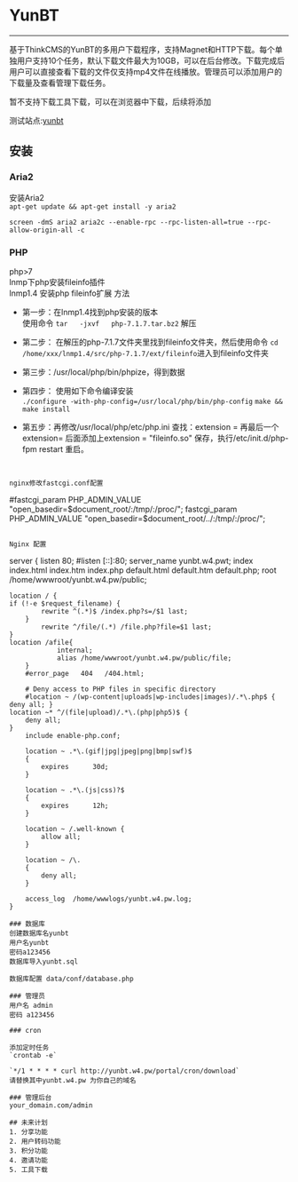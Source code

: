 # YunBT
***
基于ThinkCMS的YunBT的多用户下载程序，支持Magnet和HTTP下载。每个单独用户支持10个任务，默认下载文件最大为10GB，可以在后台修改。下载完成后用户可以直接查看下载的文件仅支持mp4文件在线播放。管理员可以添加用户的下载量及查看管理下载任务。  

暂不支持下载工具下载，可以在浏览器中下载，后续将添加  

测试站点:[yunbt](http://yunbt.w4.pw)
## 安装

### Aria2
安装Aria2  
`apt-get update && apt-get install -y aria2 `

`screen -dmS aria2 aria2c --enable-rpc --rpc-listen-all=true --rpc-allow-origin-all -c `

### PHP
php>7   
lnmp下php安装fileinfo插件  
lnmp1.4 安装php fileinfo扩展 方法  
- 第一步：在lnmp1.4找到php安装的版本  
使用命令 `tar   -jxvf   php-7.1.7.tar.bz2` 解压  
- 第二步： 在解压的php-7.1.7文件夹里找到fileinfo文件夹，然后使用命令 `cd  /home/xxx/lnmp1.4/src/php-7.1.7/ext/fileinfo`进入到fileinfo文件夹  
- 第三步：/usr/local/php/bin/phpize，得到数据  
- 第四步： 使用如下命令编译安装  
`./configure -with-php-config=/usr/local/php/bin/php-config`
`make && make install`
   
- 第五步：再修改/usr/local/php/etc/php.ini  查找：extension = 再最后一个extension= 后面添加上extension = "fileinfo.so"   保存，执行/etc/init.d/php-fpm restart 重启。

```


nginx修改fastcgi.conf配置  
```
#fastcgi_param PHP_ADMIN_VALUE "open_basedir=$document_root/:/tmp/:/proc/";
fastcgi_param PHP_ADMIN_VALUE "open_basedir=$document_root/../:/tmp/:/proc/";

```

Nginx 配置  

```
server
    {
        listen 80;
        #listen [::]:80;
        server_name yunbt.w4.pwt;
        index index.html index.htm index.php default.html default.htm default.php;
        root  /home/wwwroot/yunbt.w4.pw/public;

	location / {
   	if (!-e $request_filename) {
        	rewrite ^(.*)$ /index.php?s=/$1 last;
    	}
        	rewrite ^/file/(.*) /file.php?file=$1 last;
	}
	location /afile{
                internal;
                alias /home/wwwroot/yunbt.w4.pw/public/file;
        }
        #error_page   404   /404.html;

        # Deny access to PHP files in specific directory
        #location ~ /(wp-content|uploads|wp-includes|images)/.*\.php$ { deny all; }
	location ~* ^/(file|upload)/.*\.(php|php5)$ {  
		deny all; 
	}  
        include enable-php.conf;

        location ~ .*\.(gif|jpg|jpeg|png|bmp|swf)$
        {
            expires      30d;
        }

        location ~ .*\.(js|css)?$
        {
            expires      12h;
        }

        location ~ /.well-known {
            allow all;
        }

        location ~ /\.
        {
            deny all;
        }

        access_log  /home/wwwlogs/yunbt.w4.pw.log;
    }

```
### 数据库
创建数据库名yunbt  
用户名yunbt  
密码a123456  
数据库导入yunbt.sql  

数据库配置 data/conf/database.php

### 管理员
用户名 admin  
密码 a123456  

### cron

添加定时任务  
`crontab -e`

`*/1 * * * * curl http://yunbt.w4.pw/portal/cron/download`  
请替换其中yunbt.w4.pw 为你自己的域名

### 管理后台  
your_domain.com/admin  

## 未来计划
1. 分享功能
2. 用户转码功能
3. 积分功能
4. 邀请功能
5. 工具下载



